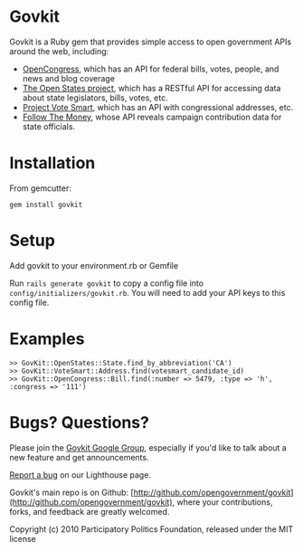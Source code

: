 # Govkit

Govkit is a Ruby gem that provides simple access to open government APIs around the web, including:

 *  [OpenCongress](http://www.opencongress.org/api), which has an API for federal bills, votes, people, and news and blog coverage
 *  [The Open States project](http://fiftystates-dev.sunlightlabs.com/), which has a RESTful API for accessing data about state legislators, bills, votes, etc.
 *  [Project Vote Smart](http://www.votesmart.org/services_api.php), which has an API with congressional addresses, etc.
 *  [Follow The Money](http://www.followthemoney.org/), whose API reveals campaign contribution data for state officials.

# Installation

From gemcutter:

    gem install govkit

# Setup

Add govkit to your environment.rb or Gemfile

Run <code>rails generate govkit</code> to copy a config file into <code>config/initializers/govkit.rb</code>. You will need to add your API keys to this config file.

# Examples

    >> GovKit::OpenStates::State.find_by_abbreviation('CA')
    >> GovKit::VoteSmart::Address.find(votesmart_candidate_id)
    >> GovKit::OpenCongress::Bill.find(:number => 5479, :type => 'h', :congress => '111')

# Bugs? Questions?

Please join the [Govkit Google Group](http://groups.google.com/group/govkit), especially if you'd like to talk about a new feature and get announcements.

[Report a bug](https://participatorypolitics.lighthouseapp.com/projects/51485-govkit) on our Lighthouse page.

Govkit's main repo is on Github: [http://github.com/opengovernment/govkit](http://github.com/opengovernment/govkit), where your contributions, forks, and feedback are greatly welcomed.

Copyright (c) 2010 Participatory Politics Foundation, released under the MIT license
